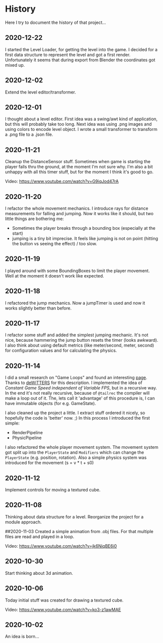 # History

Here I try to document the history of that project...

## 2020-12-22
I started the Level Loader, for getting the level into the game.
I decided for a first data structure to represent the level and got a first render.
Unfortunately it seems that during export from Blender the coordinates got mixed up.

## 2020-12-02
Extend the level editor/transformer.

## 2020-12-01
I thought about a level editor. 
First idea was a swing/awt kind of application, but this will probably take too long.
Next idea was using .png images and using colors to encode level object.
I wrote a small transformer to transform a .png file to a .json file.

## 2020-11-21
Cleanup the DistanceSensor stuff.
Sometimes when game is starting the player falls thru the ground, at the moment I'm not sure why.
I'm also a bit unhappy with all this timer stuff, but for the moment I think it's good to go.

Video: https://www.youtube.com/watch?v=G9iqJod47rA

## 2020-11-20
I refactor the whole movement mechanics.
I introduce rays for distance measurements for falling and jumping.
Now it works like it should, but two little things are bothering me:
* Sometimes the player breaks through a bounding box (especially at the start)
* jumping is a tiny bit imprecise.
It feels like jumping is not on point (hitting the button vs seeing the effect) / too slow.

## 2020-11-19
I played around with some BoundingBoxes to limit the player movement.
Well at the moment it doesn't work like expected.

## 2020-11-18
I refactored the jump mechanics.
Now a jumpTimer is used and now it works slightly better than before.

## 2020-11-17
I refactor some stuff and added the simplest jumping mechanic.
It's not nice, because hammering the jump button resets the timer (looks awkward).
I also think about using default metrics (like meter/second, meter, second) for configuration values and for calculating the physics.

## 2020-11-14
I did a small research on "Game Loops" and found an interesting [page][game-loop].
Thanks to [deWiTTERS][game-loop-twitter] for this description.
I implemented the idea of _Constant Game Speed independent of Variable FPS_, but in a recursive way.
In the end it's not really recursive, because of `@tailrec` the compiler will make a loop out of it.
The, lets call it 'advantage' of this procedure is, I can have immutable objects (for e.g. GameState).

I also cleaned up the project a little.
I extract stuff ordered it nicely, so hopefully the code is 'better' now. ;)
In this process I introduced the first simple:
* RenderPipeline
* PhysicPipeline

I also refactored the whole player movement system. 
The movement system got split up into the `PlayerState` and `Modifiers` which can change the `PlayerState` (e.g. position, rotation).
Also a simple physics system was introduced for the movement (s = v * t + s0)


## 2020-11-12
Implement controls for moving a textured cube.

## 2020-11-08
Thinking about data structure for a level.
Reorganize the project for a module approach.

##2020-11-03
Created a simple animation from .obj files.
For that multiple files are read and played in a loop.

Video: https://www.youtube.com/watch?v=jk6NiqBE6i0

## 2020-10-30
Start thinking about 3d animation.

## 2020-10-06
Today initial stuff was created for drawing a textured cube.

Video: https://www.youtube.com/watch?v=ko3-z1awMAE

## 2020-10-02
An idea is born...

[comment]: <> (collection of links sorted alphabetically ascending)
[game-loop]: https://dewitters.com/dewitters-gameloop/
[game-loop-twitter]: https://twitter.com/_deWiTTERS_

